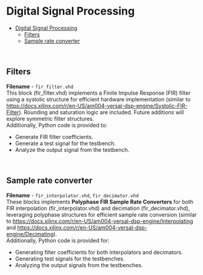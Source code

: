 Digital Signal Processing
===

- [Digital Signal Processing](#digital-signal-processing)
  - [Filters](#filters)
  - [Sample rate converter](#sample-rate-converter)

<br>

## Filters

**Filename** - `fir_filter.vhd`  
This block (fir_filter.vhd) implements a Finite Impulse Response (FIR) filter using a systolic structure for efficient hardware implementation (similar to https://docs.xilinx.com/r/en-US/am004-versal-dsp-engine/Systolic-FIR-Filter). Rounding and saturation logic are included. Future additions will explore symmetric filter structures.  
Additionally, Python code is provided to:
- Generate FIR filter coefficients.
- Generate a test signal for the testbench.
- Analyze the output signal from the testbench.

<br>

## Sample rate converter


**Filename** - `fir_interpolator.vhd`, `fir_decimator.vhd`  
These blocks implements **Polyphase FIR Sample Rate Converters** for both FIR interpolation (fir_interpolator.vhd) and decimation (fir_decimator.vhd), leveraging polyphase structures for efficient sample rate conversion (similar to https://docs.xilinx.com/r/en-US/am004-versal-dsp-engine/Interpolating and https://docs.xilinx.com/r/en-US/am004-versal-dsp-engine/Decimating).  
Additionally, Python code is provided for:
- Generating filter coefficients for both interpolators and decimators.
- Generating test signals for the testbenches.
- Analyzing the output signals from the testbenches.